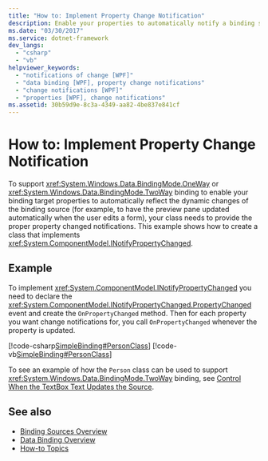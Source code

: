 ```yaml
---
title: "How to: Implement Property Change Notification"
description: Enable your properties to automatically notify a binding source when the property value changes in Windows Presentation Foundation (WPF).
ms.date: "03/30/2017"
ms.service: dotnet-framework
dev_langs: 
  - "csharp"
  - "vb"
helpviewer_keywords: 
  - "notifications of change [WPF]"
  - "data binding [WPF], property change notifications"
  - "change notifications [WPF]"
  - "properties [WPF], change notifications"
ms.assetid: 30b59d9e-8c3a-4349-aa82-4be837e841cf
---
```

# How to: Implement Property Change Notification

To support <xref:System.Windows.Data.BindingMode.OneWay> or <xref:System.Windows.Data.BindingMode.TwoWay> binding to enable your binding target properties to automatically reflect the dynamic changes of the binding source (for example, to have the preview pane updated automatically when the user edits a form), your class needs to provide the proper property changed notifications. This example shows how to create a class that implements <xref:System.ComponentModel.INotifyPropertyChanged>.

## Example

To implement <xref:System.ComponentModel.INotifyPropertyChanged> you need to declare the <xref:System.ComponentModel.INotifyPropertyChanged.PropertyChanged> event and create the `OnPropertyChanged` method. Then for each property you want change notifications for, you call `OnPropertyChanged` whenever the property is updated.

[!code-csharp[SimpleBinding#PersonClass](~/samples/snippets/csharp/VS_Snippets_Wpf/SimpleBinding/CSharp/Person.cs#personclass)]
[!code-vb[SimpleBinding#PersonClass](~/samples/snippets/visualbasic/VS_Snippets_Wpf/SimpleBinding/VisualBasic/Person.vb#personclass)]

To see an example of how the `Person` class can be used to support <xref:System.Windows.Data.BindingMode.TwoWay> binding, see [Control When the TextBox Text Updates the Source](how-to-control-when-the-textbox-text-updates-the-source.md).

## See also

- [Binding Sources Overview](binding-sources-overview.md)
- [Data Binding Overview](index.md)
- [How-to Topics](data-binding-how-to-topics.md)
